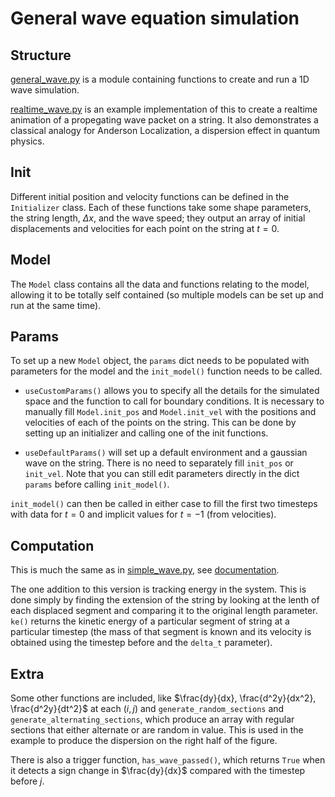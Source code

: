 # General wave equation simulation

## Structure

[general_wave.py](/src/general_wave.py) is a module containing functions to create and run a 1D wave simulation.

[realtime_wave.py](/src/realtime_wave.py) is an example implementation of this to create a realtime animation of a propegating wave packet on a string. It also demonstrates a classical analogy for Anderson Localization, a dispersion effect in quantum physics.

## Init

Different initial position and velocity functions can be defined in the `Initializer` class. Each of these functions take some shape parameters, the string length, $\Delta x$, and the wave speed; they output an array of initial displacements and velocities for each point on the string at $t = 0$.

## Model

The `Model` class contains all the data and functions relating to the model, allowing it to be totally self contained (so multiple models can be set up and run at the same time).

## Params

To set up a new `Model` object, the `params` dict needs to be populated with parameters for the model and the `init_model()` function needs to be called.

- `useCustomParams()` allows you to specify all the details for the simulated space and the function to call for boundary conditions. It is necessary to manually fill `Model.init_pos` and `Model.init_vel` with the positions and velocities of each of the points on the string. This can be done by setting up an initializer and calling one of the init functions.

- `useDefaultParams()` will set up a default environment and a gaussian wave on the string. There is no need to separately fill `init_pos` or `init_vel`. Note that you can still edit parameters directly in the dict `params` before calling `init_model()`.

`init_model()` can then be called in either case to fill the first two timesteps with data for $t=0$ and implicit values for $t=-1$ (from velocities).

## Computation

This is much the same as in [simple_wave.py](/src/simple_wave.py), see [documentation](/docs/simple_wave.md).

The one addition to this version is tracking energy in the system. This is done simply by finding the extension of the string by looking at the lenth of each displaced segment and comparing it to the original length parameter. `ke()` returns the kinetic energy of a particular segment of string at a particular timestep (the mass of that segment is known and its velocity is obtained using the timestep before and the `delta_t` parameter).

## Extra

Some other functions are included, like $\frac{dy}{dx}, \frac{d^2y}{dx^2}, \frac{d^2y}{dt^2}$ at each $(i, j)$ and `generate_random_sections` and `generate_alternating_sections`, which produce an array with regular sections that either alternate or are random in value. This is used in the example to produce the dispersion on the right half of the figure.

There is also a trigger function, `has_wave_passed()`, which returns `True` when it detects a sign change in $\frac{dy}{dx}$ compared with the timestep before $j$.
